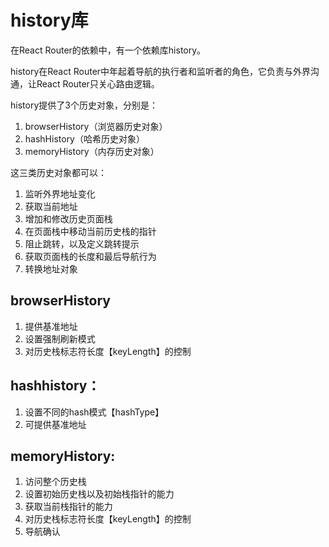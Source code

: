 <!--
 * @FileName: history库
 * @Author: duxinyue
 * @Date: 2021-05-14 20:33:42
 * @LastEditors: duxinyue
 * @LastEditTime: 2021-05-14 20:58:04
 * @FilePath: \router\history.md
 * @Description: 
-->
# history库
在React  Router的依赖中，有一个依赖库history。

history在React  Router中年起着导航的执行者和监听者的角色，它负责与外界沟通，让React Router只关心路由逻辑。

history提供了3个历史对象，分别是：

1. browserHistory（浏览器历史对象）
2. hashHistory（哈希历史对象）
3. memoryHistory（内存历史对象）


这三类历史对象都可以：

1. 监听外界地址变化
2. 获取当前地址
3. 增加和修改历史页面栈
4. 在页面栈中移动当前历史栈的指针
5. 阻止跳转，以及定义跳转提示
6. 获取页面栈的长度和最后导航行为
7. 转换地址对象
   

## browserHistory

  1. 提供基准地址
  2. 设置强制刷新模式
  3. 对历史栈标志符长度【keyLength】的控制

## hashhistory：

1. 设置不同的hash模式【hashType】
2. 可提供基准地址


## memoryHistory:

1. 访问整个历史栈
2. 设置初始历史栈以及初始栈指针的能力
3. 获取当前栈指针的能力
4. 对历史栈标志符长度【keyLength】的控制
5. 导航确认



